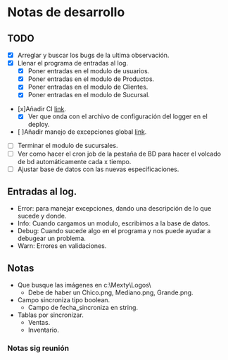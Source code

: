 ﻿# Notas de desarrollo

## TODO
- [x] Arreglar y buscar los bugs de la ultima observación.
- [x] Llenar el programa de entradas al log.
    - [x] Poner entradas en el modulo de usuarios.
    - [x] Poner entradas en el modulo de Productos.
    - [x] Poner entradas en el modulo de Clientes.
    - [x] Poner entradas en el modulo de Sucursal.
- [x]Añadir CI [link](https://www.youtube.com/watch?v=VIlDni8-iWM).
  - [x] Ver que onda con el archivo de configuración del logger en el deploy.
- [ ]Añadir manejo de excepciones global [link](https://wpf-tutorial.com/wpf-application/handling-exceptions/).
- [ ] Terminar el modulo de sucursales.
- [ ] Ver como hacer el cron job de la pestaña de BD para hacer el volcado de bd automáticamente cada x tiempo.
- [ ] Ajustar base de datos con las nuevas especificaciones.

## Entradas al log.
- Error: para manejar excepciones, dando una descripción de lo que sucede y donde.
- Info: Cuando cargamos un modulo, escribimos a la base de datos.
- Debug: Cuando sucede algo en el programa y nos puede ayudar a debugear un problema.
- Warn: Errores en validaciones.

## Notas
- Que busque las imágenes en c:\Mexty\Logos\
  - Debe de haber un Chico.png, Mediano.png, Grande.png.
- Campo sincroniza tipo boolean.
  - Campo de fecha_sincroniza en string.
- Tablas por sincronizar.
  - Ventas.
  - Inventario.
  
### Notas sig reunión
